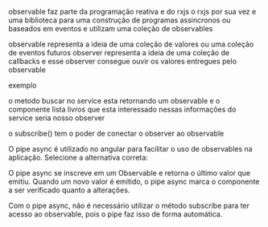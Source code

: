 observable faz parte da programação reativa e do rxjs o rxjs por sua vez e uma biblioteca para uma construção de programas assincronos ou baseados em eventos e utilizam uma coleção de observables

observable representa a ideia de uma coleção de valores ou uma coleção de eventos futuros
observer representa a ideia de uma coleção de callbacks e esse observer consegue ouvir os valores entregues pelo observable

exemplo 

o metodo buscar no service esta retornando um observable e o componente lista livros que esta interessado nessas informações do service seria nosso observer

o subscribe() tem o poder de conectar o observer ao observable


O pipe async é utilizado no angular para facilitar o uso de observables na aplicação. Selecione a alternativa correta:

O pipe async se inscreve em um Observable e retorna o último valor que emitiu. Quando um novo valor é emitido, o pipe async marca o componente a ser verificado quanto a alterações.


Com o pipe async, não é necessário utilizar o método subscribe para ter acesso ao observable, pois o pipe faz isso de forma automática.
